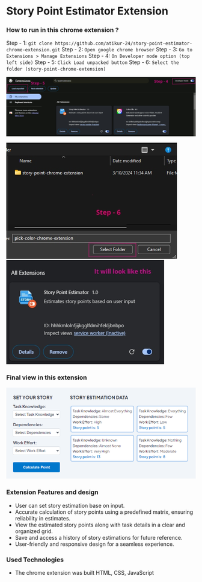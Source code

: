 # Story Point Estimator Extension

### How to run in this chrome extension ?

Step - 1: `git clone https://github.com/atikur-24/story-point-estimator-chrome-extension.git`
Step - 2: `Open google chrome browser`
Step - 3: `Go to Extensions > Manage Extensions`
Step - 4: `On Developer mode option (top left side)`
Step - 5: `Click Load unpacked button`
Step - 6: `Select the folder (story-point-chrome-extension)`

![Step](/images/ss-1.jpg)

<div class="image-container">
    <img src="/images/ss-2.jpg" alt="Step">
    <img src="/images/ss-3.jpg" alt="Step">
</div>

### Final view in this extension

![Step](/images/ss-4.png)

### Extension Features and design

-   User can set story estimation base on input.
-   Accurate calculation of story points using a predefined matrix, ensuring reliability in estimates.
-   View the estimated story points along with task details in a clear and organized grid.
-   Save and access a history of story estimations for future reference.
-   User-friendly and responsive design for a seamless experience.

### Used Technologies

-   The chrome extension was built HTML, CSS, JavaScript

